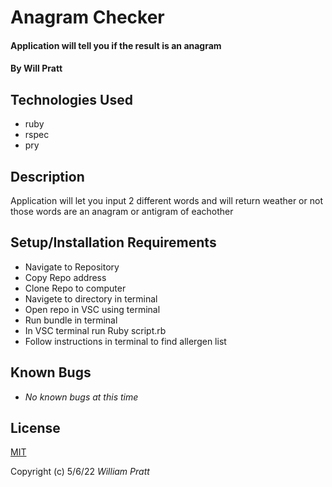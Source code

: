 #  Anagram Checker

#### Application will tell you if the result is an anagram

#### By Will Pratt

## Technologies Used

* ruby
* rspec
* pry

## Description

Application will let you input 2 different words and will return weather or not those words are an anagram or antigram of eachother

## Setup/Installation Requirements

* Navigate to Repository 
* Copy Repo address
* Clone Repo to computer
* Navigete to directory in terminal
* Open repo in VSC using terminal 
* Run bundle in terminal
* In VSC terminal run Ruby script.rb 
* Follow instructions in terminal to find allergen list

## Known Bugs

* *No known bugs at this time*

## License

[MIT](https://opensource.org/licenses/MIT)

Copyright (c) 5/6/22 _William Pratt_
